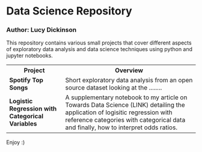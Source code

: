 <h1>Data Science Repository</h1>
<h3>Author: Lucy Dickinson</h3>

This repository contains various small projects that cover different aspects of exploratory data analysis and data science techniques using python and jupyter notebooks.

<table>
  <tr>
    <th>Project</th>
    <th>Overview</th>
  </tr>
  <tr>
    <td><strong>Spotify Top Songs</strong></td>
    <td>Short exploratory data analysis from an open source dataset looking at the ........ </td>
  </tr>
  <tr>
    <td><strong>Logistic Regression with Categorical Variables</strong></td>
    <td>A supplementary notebook to my article on Towards Data Science (LINK) detailing the application of logisitic regression with reference categories with categorical data and finally, how to interpret odds ratios.</td>
  </tr>
</table>

Enjoy :)

